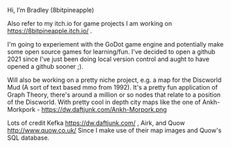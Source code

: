 Hi, I’m Bradley (8bitpineapple)

Also refer to my itch.io for game projects I am working on https://8bitpineapple.itch.io/ .

I'm going to experiement with the GoDot game engine and potentially make some open source games for learning/fun.
I've decided to open a github 2021 since I've just been doing local version control and aught to have opened a github sooner ;).


Will also be working on a pretty niche project, e.g. a map for the Discworld Mud (A sort of text based mmo from 1992).
It's a pretty fun application of Graph Theory, there's around a million or so nodes that relate to a position of the Discworld.
With pretty cool in depth city maps like the one of Ankh-Morkpork - https://dw.daftjunk.com/Ankh-Morpork.png
  
Lots of credit Kefka https://dw.daftjunk.com/ , Airk, and Quow http://www.quow.co.uk/
Since I make use of their map images and Quow's SQL database.



<!---
8bitpineapple/8bitpineapple is a ✨ special ✨ repository because its `README.md` (this file) appears on your GitHub profile.
You can click the Preview link to take a look at your changes.
--->

